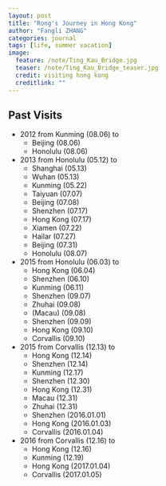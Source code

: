 ```yaml
---
layout: post
title: "Rong's Journey in Hong Kong"
author: "Fangli ZHANG"
categories: journal
tags: [life, summer vacation]
image:
  feature: /note/Ting_Kau_Bridge.jpg
  teaser: /note/Ting_Kau_Bridge_teaser.jpg
  credit: visiting hong kong
  creditlink: ""
---
```

## Past Visits
-   2012 from Kunming (08.06) to
    -   Beijing (08.06)
    -   Honolulu (08.06)
-   2013 from Honolulu (05.12) to
    -   Shanghai (05.13)
    -   Wuhan (05.13)
    -   Kunming (05.22)
    -   Taiyuan (07.07)
    -   Beijing (07.08)
    -   Shenzhen (07.17)
    -   Hong Kong (07.17)
    -   Xiamen (07.22)
    -   Hailar (07.27)
    -   Beijing (07.31)
    -   Honolulu (08.07)
-   2015 from Honolulu (06.03) to
    -   Hong Kong (06.04)
    -   Shenzhen (06.10)
    -   Kunming (06.11)
    -   Shenzhen (09.07)
    -   Zhuhai (09.08)
    -   (Macau) (09.08)
    -   Shenzhen (09.09)
    -   Hong Kong (09.10)
    -   Corvallis (09.10)
-   2015 from Corvallis (12.13) to
    -   Hong Kong (12.14)
    -   Shenzhen (12.14)
    -   Kunming (12.17)
    -   Shenzhen (12.30)
    -   Hong Kong (12.31)
    -   Macau (12.31)
    -   Zhuhai (12.31)
    -   Shenzhen (2016.01.01)
    -   Hong Kong (2016.01.03)
    -   Corvallis (2016.01.04)
-   2016 from Corvallis (12.16) to
    -   Hong Kong (12.16)
    -   Kunming (12.19)
    -   Hong Kong (2017.01.04)
    -   Corvallis (2017.01.05)

<html>
    <head>
    <style>
        #chartdiv {
            width: 100%;
            height: 400px;
        }
        .map-marker {
            margin-left: -5px;
            margin-top: -5px;
        }
        .map-marker.map-clickable {
            cursor: pointer;
        }
        .pulse {
            width: 0px;
            height: 0px;
            border: 0px solid #f7f14c;
            -webkit-border-radius: 30px;
            -moz-border-radius: 30px;
            border-radius: 30px;
            background-color: #716f42;
            z-index: 10;
            position: absolute;
      }
      .map-marker .dot {
            border: 10px solid #FFFFFF;
            background: transparent;
            -webkit-border-radius: 100px;
            -moz-border-radius: 100px;
            border-radius: 100px;
            height: 40px;
            width: 40px;
            -webkit-animation: pulse 0s ease-out;
            -moz-animation: pulse 0s ease-out;
            animation: pulse 1s ease-out;
            -webkit-animation-iteration-count: infinite;
            -moz-animation-iteration-count: infinite;
            animation-iteration-count: infinite;
            position: absolute;
            top: -25px;
            left: -25px;
            z-index: 1;
            opacity: 0;
    }
    @-moz-keyframes pulse {
           0% {
              -moz-transform: scale(0);
              opacity: 0.0;
           }
           25% {
              -moz-transform: scale(0);
              opacity: 0.1;
           }
           50% {
              -moz-transform: scale(0.1);
              opacity: 0.3;
           }
           75% {
              -moz-transform: scale(0.5);
              opacity: 0.5;
           }
           100% {
              -moz-transform: scale(1);
              opacity: 0.0;
           }
    }
    @-webkit-keyframes "pulse" {
           0% {
              -webkit-transform: scale(0);
              opacity: 0.0;
           }
           25% {
              -webkit-transform: scale(0);
              opacity: 0.1;
           }
           50% {
              -webkit-transform: scale(0.1);
              opacity: 0.3;
           }
           75% {
              -webkit-transform: scale(0.5);
              opacity: 0.5;
           }
           100% {
              -webkit-transform: scale(1);
              opacity: 0.0;
           }
       }
    </style>
    </head>
    <body>
    <script src="https://www.amcharts.com/lib/3/ammap.js"></script>
    <script src="https://www.amcharts.com/lib/3/maps/js/worldLow.js"></script>
    <script src="https://www.amcharts.com/lib/3/themes/light.js"></script>
    <script>
    var targetSVG = "M9,0C4.029,0,0,4.029,0,9s4.029,9,9,9s9-4.029,9-9S13.971,0,9,0z M9,15.93 c-3.83,0-6.93-3.1-6.93-6.93S5.17,2.07,9,2.07s6.93,3.1,6.93,6.93S12.83,15.93,9,15.93 M12.5,9c0,1.933-1.567,3.5-3.5,3.5S5.5,10.933,5.5,9S7.067,5.5,9,5.5 S12.5,7.067,12.5,9z";
    var planeSVG = "m2,106h28l24,30h72l-44,-133h35l80,132h98c21,0 21,34 0,34l-98,0 -80,134h-35l43,-133h-71l-24,30h-28l15,-47";

    var map = AmCharts.makeChart( "chartdiv", {
        "type": "map",
        "theme": "light",
        "dragMap": true,
        "projection": "miller",
        "mouseWheelZoomEnabled": true,
        "showBalloonOnSelectedObject": true,
        "backgroundAlpha": 1,
        "backgroundColor": "#000",

        "dataProvider": {
            "mapURL": "/assets/map/hongKongHigh.svg",

            "zoomLevel": 0.9,
            "zoomLatitude": 22.38,
            "zoomLongitude": 114.15,

            "lines": [
            { "color": "#FF0000", "id": "line1", "arc": -0.6, "latitudes": [ 22.315547, 22.368413], "longitudes": [ 113.93539, 114.078033]},
            { "id": "line2", "arc": -0.6, "latitudes": [ 22.315547, 22.329893], "longitudes": [ 113.93539, 114.192996]},
            { "id": "line3", "arc": -0.6, "latitudes": [ 22.315547, 22.287591], "longitudes": [ 113.93539, 114.147563]},
            { "id": "line4", "arc": -0.6, "latitudes": [ 22.315547, 22.249687], "longitudes": [ 113.93539, 114.169053]}
            ],

            "images": [
{"color": "#00FF00", "svgPath": targetSVG, "title": "Hong Kong International Airport", "latitude": 22.315547, "longitude": 113.93539, "scale": 0.8},
{"color": "#FF0000", "svgPath": targetSVG, "title": "Royal View Hotel", "latitude": 22.368413, "longitude": 114.078033, "scale": 0.8},
{"type": "circle", "title": "Hong Kong Baptist University", "latitude": 22.337857, "longitude": 114.181962, "scale": 0.5},
{"type": "circle", "title": "Regal Oriental Hotel", "latitude": 22.329893, "longitude": 114.192996, "scale": 0.5},
{"type": "circle", "title": "ibis Central and Sheung Wan", "latitude": 22.287591, "longitude": 114.147563, "scale": 0.5},
{"type": "circle", "title": "Ovolo Southside", "latitude": 22.249687, "longitude": 114.169053, "scale": 0.5},
{"type": "circle", "title": "Repulse Bay", "latitude": 22.23672, "longitude": 114.196825, "scale": 0.5},
{"type": "circle", "title": "Shek O Bay", "latitude": 22.228653, "longitude": 114.250842, "scale": 0.5},
{"type": "circle", "title": "Stanley Promenade", "latitude": 22.218514, "longitude": 114.210928, "scale": 0.5},
{"type": "circle", "title": "Siu Sai Wan Promenade ", "latitude": 22.265762, "longitude": 114.252166, "scale": 0.5},
{"type": "circle", "title": "Ap Lei Chau", "latitude": 22.244854, "longitude": 114.152796, "scale": 0.5},
{"type": "circle", "title": "Sok Kwu Wan", "latitude": 22.205452, "longitude": 114.131675, "scale": 0.5},
{"type": "circle", "title": "Hung Shing Ye Beach", "latitude": 22.218764, "longitude": 114.119576, "scale": 0.5},
{"type": "circle", "title": "Yung Shue Wan", "latitude": 22.226131, "longitude": 114.108486, "scale": 0.5},
{"type": "circle", "title": "Aberdeen Promenade", "latitude": 22.247719, "longitude": 114.152486, "scale": 0.5},
{"type": "circle", "title": "Shau Kei Wan", "latitude": 22.282827, "longitude": 114.228369, "scale": 0.5},
{"type": "circle", "title": "Quarry Bay", "latitude": 22.288968, "longitude": 114.219832, "scale": 0.5},
{"type": "circle", "title": "Causeway Bay", "latitude": 22.287718, "longitude": 114.191775, "scale": 0.5},
{"type": "circle", "title": "Wan Chai", "latitude": 22.277997, "longitude": 114.173484, "scale": 0.5},
{"type": "circle", "title": "Victoria Peak", "latitude": 22.275675, "longitude": 114.145511, "scale": 0.5},
{"type": "circle", "title": "North Point", "latitude": 22.293293, "longitude": 114.201295, "scale": 0.5},
{"type": "circle", "title": "Kowloon Bay", "latitude": 22.317758, "longitude": 114.193661, "scale": 0.5},
{"type": "circle", "title": "Tsim Sha Tsui", "latitude": 22.293233, "longitude": 114.171463, "scale": 0.5},
{"type": "circle", "title": "China Hong Kong Ferry Terminal", "latitude": 22.299447, "longitude": 114.167288, "scale": 0.5},
{"type": "circle", "title": "Tian Tan Buddha", "latitude": 22.254412, "longitude": 113.905166, "scale": 0.5},
{"type": "circle", "title": "Kowloon Walled City", "latitude": 22.331835, "longitude": 114.190229, "scale": 0.5},
{"type": "circle", "title": "Sai Wan War Cemetery", "latitude": 22.259283, "longitude": 114.234398, "scale": 0.5},
{"type": "circle", "title": "Sai Wan War Cemetery", "latitude": 22.259283, "longitude": 114.234398, "scale": 0.5},
{"color": "#FF0000", "type": "circle", "title": "Hen Keng", "latitude": 22.361471, "longitude": 114.171836, "scale": 0.5},
{"color": "#FF0000", "type": "circle", "title": "Hong Kong Heritage Museum", "latitude": 22.377524, "longitude": 114.186285, "scale": 0.5},
{"color": "#FF0000", "type": "circle", "title": "Sham Shui Po", "latitude": 22.329071, "longitude": 114.163497, "scale": 0.5},
{"color": "#FF0000", "type": "circle", "title": "Sha Tin Racecourse", "latitude": 22.40037, "longitude": 114.206189, "scale": 0.5},
{"color": "#FF0000", "type": "circle", "title": "Hong Kong Gold Coast", "latitude": 22.371098, "longitude": 113.989288, "scale": 0.5},
{"color": "#FF0000", "type": "circle", "title": "Butterfly Beach", "latitude": 22.373539, "longitude": 113.958817, "scale": 0.5},
{"color": "#FF0000", "type": "circle", "title": "Silverstrand Beach", "latitude": 22.322392, "longitude": 114.270947, "scale": 0.5},  
            {
              "svgPath": planeSVG,
              "positionOnLine": 0,
              "color": "#FFFFFF",
              "animateAlongLine": true,
              "lineId": "line1",
              "flipDirection": false,
              "loop": true,
              "scale": 0.08,
              "positionScale": 1
            }
            ]
        },

            "areasSettings": {
                "color": "#FFCC00",
                "outlineThickness": 0.2,
                "unlistedAreasColor": "#FFFFFF",
                "unlistedAreasAlpha": 0.6
            },

            "imagesSettings": {
              "color": "#FFFF00",
              "rollOverColor": "#00FF00",
              "selectedColor": "#000000",
              "pauseDuration": 0.3,
              "animationDuration": 5,
              "adjustAnimationSpeed": true,
              "scale": 0.2
            },

            "linesSettings": {
              "arc": -0.6,
              "color": "#FFFF00",
              "alpha": 1,
              "thickness": 0.5
            },

            "balloon": {
                "drop": true
            },

            "zoomControl": {
              "homeButtonEnabled": false,
              "zoomControlEnabled": false,
              "buttonSize": 10,
              "gridHeight": 0,
              "draggerAlpha": 0,
              "gridAlpha": 0
            },

            "backgroundZoomsToTop": true,
            "linesAboveImages": true
    } );
    map.addListener( "positionChanged", updateCustomMarkers );

    function updateCustomMarkers( event ) {
      var map = event.chart;

      for ( var x in map.dataProvider.images ) {
        var image = map.dataProvider.images[ x ];
        if (x == 1) {
            if ( 'undefined' == typeof image.externalElement )
            image.externalElement = createCustomMarker( image );
            var xy = map.coordinatesToStageXY( image.longitude, image.latitude );
            image.externalElement.style.top = xy.y + 'px';
            image.externalElement.style.left = xy.x + 'px';
        }
      }
    }

    function createCustomMarker( image ) {
      var holder = document.createElement( 'div' );
      holder.className = 'map-marker';
      holder.title = image.title;
      holder.style.position = 'absolute';

      if ( undefined != image.url ) {
        holder.onclick = function() {
          window.location.href = image.url;
        };
        holder.className += ' map-clickable';
      }

      var dot = document.createElement( 'div' );
      dot.className = 'dot';
      holder.appendChild( dot );

      var pulse = document.createElement( 'div' );
      pulse.className = 'pulse';
      holder.appendChild( pulse );

      image.chart.chartDiv.appendChild( holder );

      return holder;
    }
    </script>
    </body>
    <div id="chartdiv"></div>
</html>

## Coming Visits
+   荃灣 Tsuen Wan
    +   [機場核心計劃展覽中心]()
+   沙田 Sha Tin
    +   [香港文化博物館 Hong Kong Heritage Museum](https://www.douban.com/event/28945753/)
    +   [沙田馬場 Sha Tin Racecourse](http://entertainment.hkjc.com/entertainment/chinese/go-racing/sha-tin-racecourse.aspx)
    +   [大圍顯徑 Hen Keng]()
+   屯門 Tuen Mun
    +   [香港黃金海岸 Hong Kong Gold Coast]()
    +   [蝴蝶灣 Butterfly Beach]()
+   西貢 Sai Kung
    +   [銀線灣 Silverstrand Beach]()

## Dining
+   荃灣 Tsuen Wan
    +   帝景酒店 Royal View Hotel
        +   空中花園 Roof Top Garden
    +   荃灣 Tsuen Wan
        +   海連茶樓 (福來邨永嘉樓地下15-16號舖)
        +   常滿雞煲火鍋專門店 (二陂坊25號地下)
        +   正宗山西刀削麵皇 (沙咀道245號坤德樓地下)
        +   老闆娘雲南米線 (曹公街8號香車街熟食中心)
+   九龍塘 Kowloon Tong
    +   香港城市大學 City University of Hong Kong
        +   Bistro (7樓，Academic 3)
        +   城大中菜廳 (8樓，康樂樓)
+   沙田 Sha Tin
    +   城門河 Shing Mun River
        +   陳根記 Chan Kun Kee (禾輋邨街市大牌檔)
+   中環 Central
    +   上環站A2出口
        +   九記牛腩 Kau Kee Restaurant (歌賦街21號地舖)
        +   PMQ元創方 Police Married Quarters
+   西貢 Sai Kung
    +   Tui Min Hoi
        +   滿記甜品 (普通道10號地下)
        +   西貢松記車仔麵 (福民路高勝樓)
